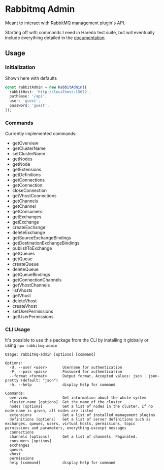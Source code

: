 # Rabbitmq Admin

Meant to interact with RabbitMQ management plugin's API.

Starting off with commands I need in Haredo test suite,
but will eventually include everything detailed in the
[documentation](https://rawcdn.githack.com/rabbitmq/rabbitmq-server/v3.9.13/deps/rabbitmq_management/priv/www/api/index.html).

## Usage

### Initialization

Shown here with defaults

```typescript
const rabbitAdmin = new RabbitAdmin({
  rabbitHost: 'http://localhost:15672',
  pathBase: '/api',
  user: 'guest',
  password: 'guest',
});
```

### Commands

Currently implemented commands:

* getOverview
* getClusterName
* setClusterName
* getNodes
* getNode
* getExtensions
* getDefinitions
* getConnections
* getConnection
* closeConnection
* getVhostConnections
* getChannels
* getChannel
* getConsumers
* getExchanges
* getExchange
* createExchange
* deleteExchange
* getSourceExchangeBindings
* getDestinationExchangeBindings
* publishToExchange
* getQueues
* getQueue
* createQueue
* deleteQueue
* getQueueBindings
* getConnectionChannels
* getVhostChannels
* listVhosts
* getVhost
* deleteVhost
* createVhost
* setUserPermissions
* getUserPermissions

### CLI Usage

It's possible to use this package from the CLI by installing it globally or using `npx rabbitmq-admin`

```
Usage: rabbitmq-admin [options] [command]

Options:
  -U, --user <user>       Username for authentication
  -P, --pass <pass>       Password for authentication
  --format <format>       Output format. Accepted values: json | json-pretty (default: "json")
  -h, --help              display help for command

Commands:
  overview                Get information about the whole system
  cluster-name [options]  Get the name of the cluster
  nodes [options]         Get a list of nodes in the cluster. If no node name is given, all nodes are listed
  extensions              Get a list of installed management plugins
  definitions [options]   Get a list of server definitions such as exchanges, queues, users, virtual hosts, permissions, topic permissions and parameters, everything excecpt messages
  connections
  channels [options]      Get a list of channels. Paginated.
  consumers [options]
  exchanges
  queues
  vhost
  permissions
  help [command]          display help for command
```
